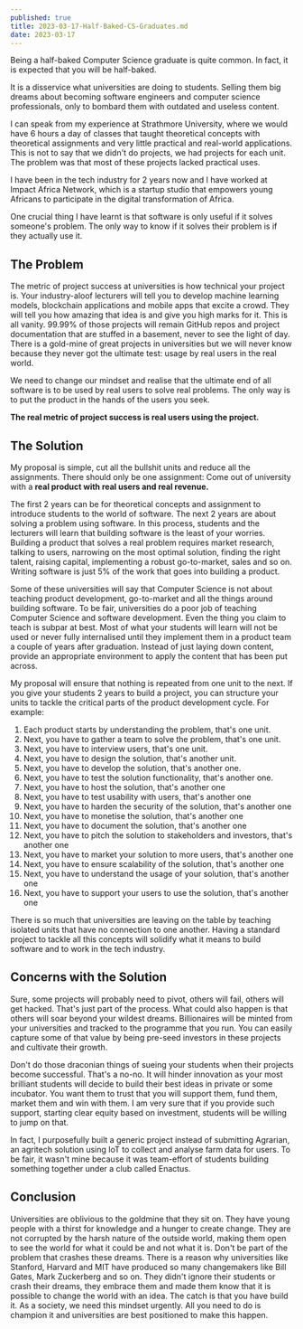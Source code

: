 ```yaml
---
published: true
title: 2023-03-17-Half-Baked-CS-Graduates.md
date: 2023-03-17
---
```


Being a half-baked Computer Science graduate is quite common. In fact, it is expected that you will be half-baked.

It is a disservice what universities are doing to students. Selling them big dreams about becoming software engineers and computer science professionals, only to bombard them with outdated and useless content.

I can speak from my experience at Strathmore University, where we would have 6 hours a day of classes that taught theoretical concepts with theoretical assignments and very little practical and real-world applications. This is not to say that we didn't do projects, we had projects for each unit. The problem was that most of these projects lacked practical uses.

I have been in the tech industry for 2 years now and I have worked at Impact Africa Network, which is a startup studio that empowers young Africans to participate in the digital transformation of Africa. 

One crucial thing I have learnt is that software is only useful if it solves someone's problem. The only way to know if it solves their problem is if they actually use it. 

## The Problem

The metric of project success at universities is how technical your project is. Your industry-aloof lecturers will tell you to develop machine learning models, blockchain applications and mobile apps that excite a crowd. They will tell you how amazing that idea is and give you high marks for it. This is all vanity. 99.99% of those projects will remain GitHub repos and project documentation that are stuffed in a basement, never to see the light of day. There is a gold-mine of great projects in universities but we will never know because they never got the ultimate test: usage by real users in the real world.

We need to change our mindset and realise that the ultimate end of all software is to be used by real users to solve real problems. The only way is to put the product in the hands of the users you seek.

**The real metric of project success is real users using the project.**

## The Solution

My proposal is simple, cut all the bullshit units and reduce all the assignments. There should only be one assignment: Come out of university with a **real product with real users and real revenue.**

The first 2 years can be for theoretical concepts and assignment to introduce students to the world of software. The next 2 years are about solving a problem using software. In this process, students and the lecturers will learn that building software is the least of your worries. Building a product that solves a real problem requires market research, talking to users, narrowing on the most optimal solution, finding the right talent, raising capital, implementing a robust go-to-market, sales and so on. Writing software is just 5% of the work that goes into building a product.

Some of these universities will say that Computer Science is not about teaching product development, go-to-market and all the things around building software. To be fair, universities do a poor job of teaching Computer Science and software development. Even the thing you claim to teach is subpar at best. Most of what your students will learn will not be used or never fully internalised until they implement them in a product team a couple of years after graduation. Instead of just laying down content, provide an appropriate environment to apply the content that has been put across.

My proposal will ensure that nothing is repeated from one unit to the next. If you give your students 2 years to build a project, you can structure your units to tackle the critical parts of the product development cycle. For example:

1. Each product starts by understanding the problem, that's one unit. 
2. Next, you have to gather a team to solve the problem, that's one unit.
3. Next, you have to interview users, that's one unit.
4. Next, you have to design the solution, that's another unit. 
5. Next, you have to develop the solution, that's another one. 
6. Next, you have to test the solution functionality, that's another one. 
7. Next, you have to host the solution, that's another one
8. Next, you have to test usability with users, that's another one
9. Next, you have to harden the security of the solution, that's another one
10. Next, you have to monetise the solution, that's another one
11. Next, you have to document the solution, that's another one
12. Next, you have to pitch the solution to stakeholders and investors, that's another one
13. Next, you have to market your solution to more users, that's another one
14. Next, you have to ensure scalability of the solution, that's another one
15. Next, you have to understand the usage of your solution, that's another one
16. Next, you have to support your users to use the solution, that's another one

There is so much that universities are leaving on the table by teaching isolated units that have no connection to one another. Having a standard project to tackle all this concepts will solidify what it means to build software and to work in the tech industry.

## Concerns with the Solution

Sure, some projects will probably need to pivot, others will fail, others will get hacked. That's just part of the process. What could also happen is that others will soar beyond your wildest dreams. Billionaires will be minted from your universities and tracked to the programme that you run. You can easily capture some of that value by being pre-seed investors in these projects and cultivate their growth. 

Don't do those draconian things of sueing your students when their projects become successful. That's a no-no. It will hinder innovation as your most brilliant students will decide to build their best ideas in private or some incubator. You want them to trust that you will support them, fund them, market them and win with them. I am very sure that if you provide such support, starting clear equity based on investment, students will be willing to jump on that. 

In fact, I purposefully built a generic project instead of submitting Agrarian, an agritech solution using IoT to collect and analyse farm data for users. To be fair, it wasn't mine because it was team-effort of students building something together under a club called Enactus.

## Conclusion

Universities are oblivious to the goldmine that they sit on. They have young people with a thirst for knowledge and a hunger to create change. They are not corrupted by the harsh nature of the outside world, making them open to see the world for what it could be and not what it is. Don't be part of the problem that crashes these dreams. There is a reason why universities like Stanford, Harvard and MIT have produced so many changemakers like Bill Gates, Mark Zuckerberg and so on. They didn't ignore their students or crash their dreams, they embrace them and made them know that it is possible to change the world with an idea. The catch is that you have build it. As a society, we need this mindset urgently. All you need to do is champion it and universities are best positioned to make this happen.
